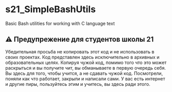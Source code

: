 # s21_SimpleBashUtils

 Basic Bash utilities for working with C language text

## ⚠️ Предупрежение для студентов школы 21
Убедительная просьба не копировать этот код и не использовать в своих проектах. Код представлен здесь исключительно в архивных и образовательных целях. Копируя чужой код, помимо того что это может раскрыться и вы получите чит, вы обманываете в первую очередь себя. Вы здесь для того, чтобы учится, а не сдавать чужой код. Посмотрели, поняли как что работает, закрыли и написали сами. У вас есть интернет и другие пиры, пользуйтесь этим и учитесь, вы здесь ради этого.